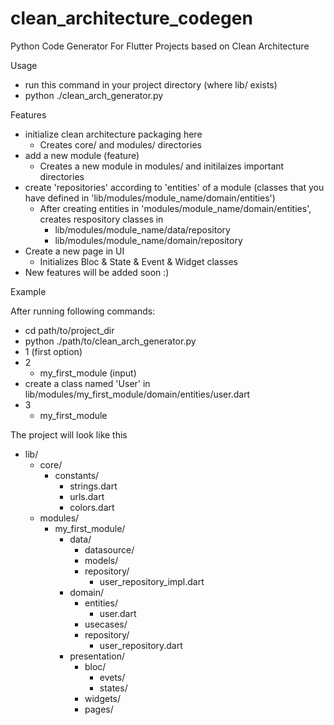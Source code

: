# clean_architecture_codegen
Python Code Generator For Flutter Projects based on Clean Architecture

Usage
  - run this command in your project directory (where lib/ exists)
  - python ./clean_arch_generator.py
 
 Features
  - initialize clean architecture packaging here
    - Creates core/ and modules/ directories
  - add a new module (feature)
    - Creates a new module in modules/ and initilaizes important directories
  - create 'repositories' according to 'entities' of a module (classes that you have defined in 'lib/modules/module_name/domain/entities')
    - After creating entities in 'modules/module_name/domain/entities', creates respository classes in 
      - lib/modules/module_name/data/repository
      - lib/modules/module_name/domain/repository
  - Create a new page in UI
    - Initializes Bloc & State & Event & Widget classes
  - New features will be added soon :)
      
 Example
 
 After running following commands:
  - cd path/to/project_dir
  - python ./path/to/clean_arch_generator.py
  - 1 (first option)
  - 2
    - my_first_module (input)
  - create a class named 'User' in lib/modules/my_first_module/domain/entities/user.dart
  - 3
    - my_first_module
 
 The project will look like this
  - lib/
    - core/
      - constants/
        - strings.dart
        - urls.dart
        - colors.dart
    - modules/
      - my_first_module/
        - data/
          - datasource/
          - models/
          - repository/
            - user_repository_impl.dart
        - domain/
          - entities/
            - user.dart
          - usecases/
          - repository/
            - user_repository.dart
        - presentation/
          - bloc/
            - evets/
            - states/
          - widgets/
          - pages/
          
